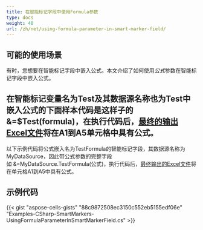 ```yaml
---
title: 在智能标记字段中使用Formula参数
type: docs
weight: 40
url: /zh/net/using-formula-parameter-in-smart-marker-field/
---
```



## **可能的使用场景**
有时，您想要在智能标记字段中嵌入公式。本文介绍了如何使用*公式*参数在智能标记字段中嵌入公式。
## **在智能标记变量名为Test及其数据源名称也为Test中嵌入公式的下面样本代码是这样子的 **&=$Test(formula)**，在执行代码后，[最终的输出Excel文件](47153156.xlsx)将在A1到A5单元格中具有公式。**
以下示例代码将公式嵌入名为TestFormula的智能标记字段，其数据源名称为MyDataSource，因此带公式参数的完整字段如 &=MyDataSource.TestFormula(公式)，执行代码后，[最终输出的Excel文件](46465047.xlsx)将在单元格A1到A5中具有公式。
## **示例代码**
{{< gist "aspose-cells-gists" "88c9872508ec3150c552eb5155edf06e" "Examples-CSharp-SmartMarkers-UsingFormulaParameterInSmartMarkerField.cs" >}}
